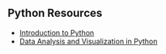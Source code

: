 ## Python Resources


- [Introduction to Python](https://swcarpentry.github.io/python-novice-inflammation/)
- [Data Analysis and Visualization in Python](https://swcarpentry.github.io/python-novice-inflammation/)
